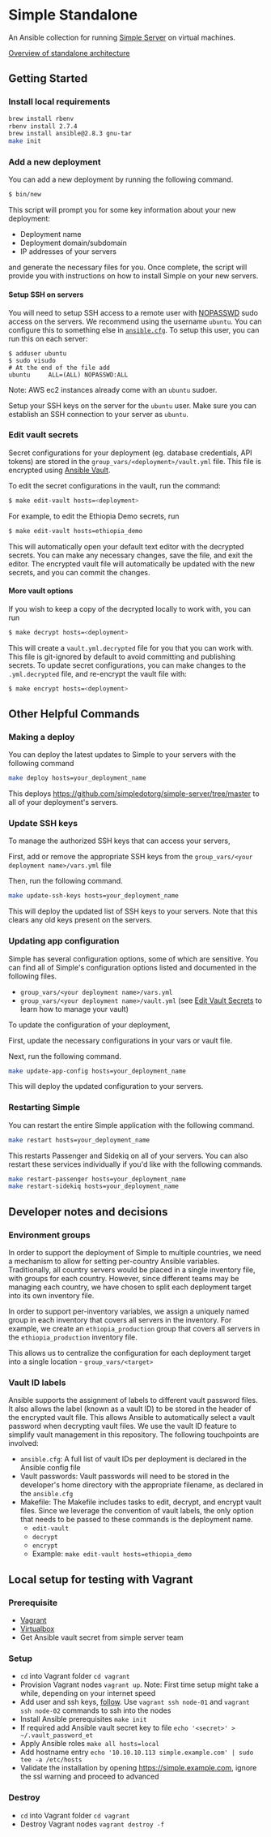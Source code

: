 # Simple Standalone

An Ansible collection for running [Simple Server](https://github.com/simpledotorg/simple-server) on virtual machines.

[Overview of standalone architecture](docs/architecture.md)

## Getting Started

### Install local requirements
```bash
brew install rbenv
rbenv install 2.7.4
brew install ansible@2.8.3 gnu-tar
make init
```

### Add a new deployment

You can add a new deployment by running the following command.

```bash
$ bin/new
```

This script will prompt you for some key information about your new deployment:
* Deployment name
* Deployment domain/subdomain
* IP addresses of your servers

and generate the necessary files for you. Once complete, the script will provide you with instructions on how to install
Simple on your new servers.

#### Setup SSH on servers

You will need to setup SSH access to a remote user with [NOPASSWD](https://linuxhint.com/setup-sudo-no-password-linux/) sudo access on the servers.
We recommend using the username `ubuntu`. You can configure this to something else in [`ansible.cfg`](/standalone/ansible/ansible.cfg).
To setup this user, you can run this on each server:
```
$ adduser ubuntu
$ sudo visudo
# At the end of the file add
ubuntu     ALL=(ALL) NOPASSWD:ALL
```
Note: AWS ec2 instances already come with an `ubuntu` sudoer.

Setup your SSH keys on the server for the `ubuntu` user. Make sure you can establish an SSH connection to your server as `ubuntu`.

### Edit vault secrets

Secret configurations for your deployment (eg. database credentials, API tokens) are stored in the
`group_vars/<deployment>/vault.yml` file. This file is encrypted using [Ansible Vault](https://docs.ansible.com/ansible/latest/user_guide/vault.html).

To edit the secret configurations in the vault, run the command:

```bash
$ make edit-vault hosts=<deployment>
```

For example, to edit the Ethiopia Demo secrets, run

```bash
$ make edit-vault hosts=ethiopia_demo
```

This will automatically open your default text editor with the decrypted secrets. You can make any necessary changes,
save the file, and exit the editor. The encrypted vault file will automatically be updated with the new secrets, and you
can commit the changes.

#### More vault options

If you wish to keep a copy of the decrypted locally to work with, you can run

```bash
$ make decrypt hosts=<deployment>
```

This will create a `vault.yml.decrypted` file for you that you can work with. This file is git-ignored by default to
avoid committing and publishing secrets. To update secret configurations, you can make changes to the `.yml.decrypted`
file, and re-encrypt the vault file with:

```bash
$ make encrypt hosts=<deployment>
```

## Other Helpful Commands

### Making a deploy

You can deploy the latest updates to Simple to your servers with the following command

```bash
make deploy hosts=your_deployment_name
```
This deploys https://github.com/simpledotorg/simple-server/tree/master to all of your deployment's servers.

### Update SSH keys

To manage the authorized SSH keys that can access your servers,

First, add or remove the appropriate SSH keys from the `group_vars/<your deployment name>/vars.yml` file

Then, run the following command.

```bash
make update-ssh-keys hosts=your_deployment_name
```

This will deploy the updated list of SSH keys to your servers. Note that this clears any old keys present on the servers.

### Updating app configuration

Simple has several configuration options, some of which are sensitive. You can find all of Simple's configuration options
listed and documented in the following files.

* `group_vars/<your deployment name>/vars.yml`
* `group_vars/<your deployment name>/vault.yml` (see [Edit Vault Secrets](#edit-vault-secrets) to learn how to manage your vault)

To update the configuration of your deployment,

First, update the necessary configurations in your vars or vault file.

Next, run the following command.

```bash
make update-app-config hosts=your_deployment_name
```

This will deploy the updated configuration to your servers.

### Restarting Simple

You can restart the entire Simple application with the following command.

```bash
make restart hosts=your_deployment_name
```

This restarts Passenger and Sidekiq on all of your servers. You can also restart these services individually if you'd
like with the following commands.

```bash
make restart-passenger hosts=your_deployment_name
make restart-sidekiq hosts=your_deployment_name
```

## Developer notes and decisions

### Environment groups

In order to support the deployment of Simple to multiple countries, we need a mechanism to allow for setting per-country
Ansible variables. Traditionally, all country servers would be placed in a single inventory file, with groups for each
country. However, since different teams may be managing each country, we have chosen to split each deployment target
into its own inventory file.

In order to support per-inventory variables, we assign a uniquely named group in each inventory that covers all servers
in the inventory. For example, we create an `ethiopia_production` group that covers all servers in the
`ethiopia_production` inventory file.

This allows us to centralize the configuration for each deployment target into a single location - `group_vars/<target>`

### Vault ID labels

Ansible supports the assignment of labels to different vault password files. It also allows the label (known as a vault
ID) to be stored in the header of the encrypted vault file. This allows Ansible to automatically select a vault password
when decrypting vault files. We use the vault ID feature to simplify vault management in this repository. The following
touchpoints are involved:

* `ansible.cfg`: A full list of vault IDs per deployment is declared in the Ansible config file
* Vault passwords: Vault passwords will need to be stored in the developer's home directory with the appropriate
  filename, as declared in the `ansible.cfg`
* Makefile: The Makefile includes tasks to edit, decrypt, and encrypt vault files. Since we leverage the convention of
  vault labels, the only option that needs to be passed to these commands is the deployment name.
  * `edit-vault`
  * `decrypt`
  * `encrypt`
  * Example: `make edit-vault hosts=ethiopia_demo`

## Local setup for testing with Vagrant

### Prerequisite
- [Vagrant](https://www.vagrantup.com/)
- [Virtualbox](https://www.virtualbox.org/)
- Get Ansible vault secret from simple server team

### Setup
- `cd` into Vagrant folder `cd vagrant`
- Provision Vagrant nodes `vagrant up`. Note: First time setup might take a while, depending on your internet speed
- Add user and ssh keys, [follow](#setup-ssh-on-servers). Use `vagrant ssh node-01` and `vagrant ssh node-02` commands to ssh into the nodes
- Install Ansible prerequisites `make init`
- If required add Ansible vault secret key to file `echo '<secret>' > ~/.vault_password_et`
- Apply Ansible roles `make all hosts=local`
- Add hostname entry `echo '10.10.10.113 simple.example.com' | sudo tee -a /etc/hosts`
- Validate the installation by opening https://simple.example.com, ignore the ssl warning and proceed to advanced

### Destroy
- `cd` into Vagrant folder `cd vagrant`
- Destroy Vagrant nodes `vagrant destroy -f`
